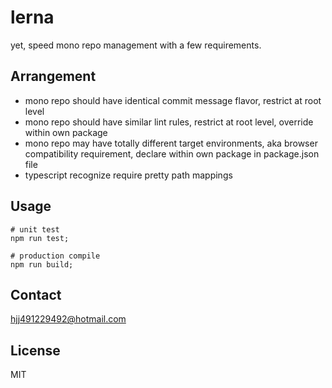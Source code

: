 # lerna

yet, speed mono repo management with a few requirements.

## Arrangement

- mono repo should have identical commit message flavor, restrict at root level
- mono repo should have similar lint rules, restrict at root level, override within own package
- mono repo may have totally different target environments, aka browser compatibility requirement, declare within own package in package.json file
- typescript recognize require pretty path mappings

## Usage

```shell
# unit test
npm run test;

# production compile
npm run build;
```

## Contact

hjj491229492@hotmail.com

## License

MIT
